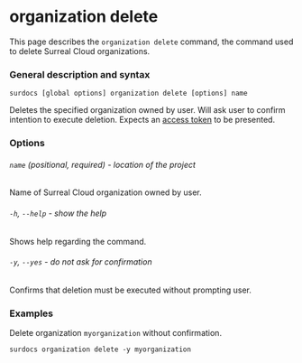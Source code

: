 # organization delete

This page describes the `organization delete` command, the command used to delete Surreal Cloud organizations.

### General description and syntax

`surdocs [global options] organization delete [options] name`

Deletes the specified organization owned by user. Will ask user to confirm intention to execute deletion. Expects an [access token](docs/cli/global-options#access-tokens "Access tokens") to be presented.

### Options

###### `name` (positional, required) - location of the project

Name of Surreal Cloud organization owned by user. 

###### `-h`, `--help` - show the help

Shows help regarding the command.

###### `-y`, `--yes` - do not ask for confirmation

Confirms that deletion must be executed without prompting user.

### Examples

Delete organization `myorganization` without confirmation.

```
surdocs organization delete -y myorganization
```

